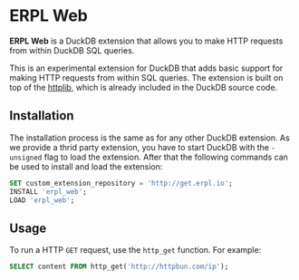 # ERPL Web

**ERPL Web** is a DuckDB extension that allows you to make HTTP requests from within DuckDB SQL queries. 

This is an experimental extension for DuckDB that adds basic support for making HTTP requests from within SQL queries. The extension is built on top of the [httplib](https://github.com/yhirose/cpp-httplib), which is already included in the DuckDB source code.

## Installation
The installation process is the same as for any other DuckDB extension. As we provide a thrid party extension, you have to start DuckDB with the `-unsigned` flag to load the extension. After that the following commands can be used to install and load the extension:

```sql
SET custom_extension_repository = 'http://get.erpl.io';
INSTALL 'erpl_web';
LOAD 'erpl_web'; 
``` 

## Usage
To run a HTTP `GET` request, use the `http_get` function. For example:
```sql
SELECT content FROM http_get('http://httpbun.com/ip');
```
